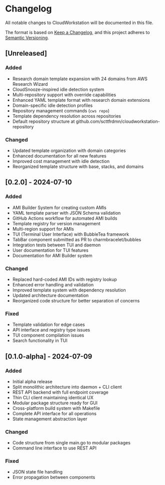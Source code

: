# Changelog

All notable changes to CloudWorkstation will be documented in this file.

The format is based on [Keep a Changelog](https://keepachangelog.com/en/1.0.0/),
and this project adheres to [Semantic Versioning](https://semver.org/spec/v2.0.0.html).

## [Unreleased]

### Added
- Research domain template expansion with 24 domains from AWS Research Wizard
- CloudSnooze-inspired idle detection system
- Multi-repository support with override capabilities
- Enhanced YAML template format with research domain extensions
- Domain-specific idle detection profiles
- Repository management commands (`cws repo`)
- Template dependency resolution across repositories
- Default repository structure at github.com/scttfrdmn/cloudworkstation-repository

### Changed
- Updated template organization with domain categories
- Enhanced documentation for all new features
- Improved cost management with idle detection
- Reorganized template structure with base, stacks, and domains

## [0.2.0] - 2024-07-10

### Added
- AMI Builder System for creating custom AMIs
- YAML template parser with JSON Schema validation
- GitHub Actions workflow for automated AMI builds
- Template registry for version management
- Multi-region support for AMIs
- TUI (Terminal User Interface) with BubbleTea framework
- TabBar component submitted as PR to charmbracelet/bubbles
- Integration tests between TUI and daemon
- User documentation for TUI features
- Documentation for AMI Builder system

### Changed
- Replaced hard-coded AMI IDs with registry lookup
- Enhanced error handling and validation
- Improved template system with dependency resolution
- Updated architecture documentation
- Reorganized code structure for better separation of concerns

### Fixed
- Template validation for edge cases
- API interface and registry type issues
- TUI component compilation issues
- Search functionality in TUI

## [0.1.0-alpha] - 2024-07-09

### Added
- Initial alpha release
- Split monolithic architecture into daemon + CLI client
- REST API backend with full endpoint coverage
- Thin CLI client maintaining identical UX
- Modular package structure ready for GUI
- Cross-platform build system with Makefile
- Complete API interface for all operations
- State management abstraction layer

### Changed
- Code structure from single main.go to modular packages
- Command line interface to use REST API

### Fixed
- JSON state file handling
- Error propagation between components